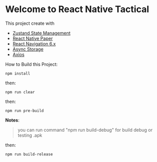 # Welcome to React Native Tactical

This project create with

- [Zustand State Management](https://github.com/pmndrs/zustand)
- [React Native Paper](https://callstack.github.io/react-native-paper/)
- [React Navigation 6.x](https://reactnavigation.org/docs/getting-started)
- [Async Storage](https://react-native-async-storage.github.io/async-storage/docs/usage/)
- [Axios](https://github.com/axios/axios)

How to Build this Project:

    npm install

then:

    npm run clear

then:

    npm run pre-build

**Notes**:

> you can run command "npm run build-debug" for build debug or testing .apk

then:

    npm run build-release
